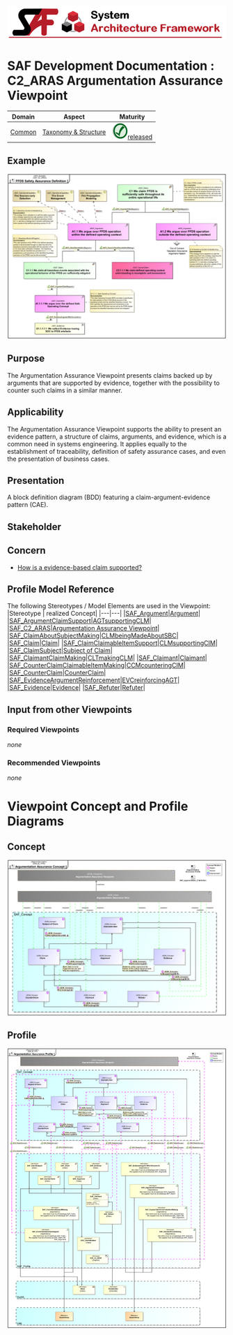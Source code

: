 ![System Architecture Framework](../../diagrams/Banner_SAF.png)
# SAF Development Documentation : **C2_ARAS** Argumentation Assurance Viewpoint
|**Domain**|**Aspect**|**Maturity**|
| --- | --- | --- |
|[Common](../../domains.md#Domain-Common)|[Taxonomy & Structure](../../aspects.md#Aspect-Taxonomy-&-Structure)|![Released](../../diagrams/Symbol_confirmed.png )[released](../../using-saf/maturity.md#released)|
## Example
![Argumentation-Assurance-Viewpoint-primary-example.svg](../../diagrams/vp-examples/Argumentation-Assurance-Viewpoint-primary-example.svg)
## Purpose
The Argumentation Assurance Viewpoint presents claims backed up by arguments that are supported by evidence, together with the possibility to counter such claims in a similar manner.
## Applicability
The Argumentation Assurance Viewpoint supports the ability to present an evidence pattern, a structure of claims, arguments, and evidence, which is a common need in systems engineering. It applies equally to the establishment of traceability, definition of safety assurance cases, and even the presentation of business cases.
## Presentation
A block definition diagram (BDD) featuring a claim-argument-evidence pattern (CAE).

## Stakeholder
## Concern
* [How is a evidence-based claim supported?](../../concerns.md#_2021x_2_8710274_1674576758703_316775_23176)
## Profile Model Reference
The following Stereotypes / Model Elements are used in the Viewpoint:
|Stereotype | realized Concept|
|---|---|
|[SAF_Argument](../../stereotypes.md#saf_argument)|[Argument](../concept/concepts.md#Argument)|
|[SAF_ArgumentClaimSupport](../../stereotypes.md#saf_argumentclaimsupport)|[AGTsupportingCLM](../concept/concepts.md#AGTsupportingCLM)|
|[SAF_C2_ARAS](../../stereotypes.md#saf_c2_aras)|[Argumentation Assurance Viewpoint](../concept/concepts.md#Argumentation-Assurance-Viewpoint)|
|[SAF_ClaimAboutSubjectMaking](../../stereotypes.md#saf_claimaboutsubjectmaking)|[CLMbeingMadeAboutSBC](../concept/concepts.md#CLMbeingMadeAboutSBC)|
|[SAF_Claim](../../stereotypes.md#saf_claim)|[Claim](../concept/concepts.md#Claim)|
|[SAF_ClaimClaimableItemSupport](../../stereotypes.md#saf_claimclaimableitemsupport)|[CLMsupportingCIM](../concept/concepts.md#CLMsupportingCIM)|
|[SAF_ClaimSubject](../../stereotypes.md#saf_claimsubject)|[Subject of Claim](../concept/concepts.md#Subject-of-Claim)|
|[SAF_ClaimantClaimMaking](../../stereotypes.md#saf_claimantclaimmaking)|[CLTmakingCLM](../concept/concepts.md#CLTmakingCLM)|
|[SAF_Claimant](../../stereotypes.md#saf_claimant)|[Claimant](../concept/concepts.md#Claimant)|
|[SAF_CounterClaimClaimableItemMaking](../../stereotypes.md#saf_counterclaimclaimableitemmaking)|[CCMcounteringCIM](../concept/concepts.md#CCMcounteringCIM)|
|[SAF_CounterClaim](../../stereotypes.md#saf_counterclaim)|[CounterClaim](../concept/concepts.md#CounterClaim)|
|[SAF_EvidenceArgumentReinforcement](../../stereotypes.md#saf_evidenceargumentreinforcement)|[EVCreinforcingAGT](../concept/concepts.md#EVCreinforcingAGT)|
|[SAF_Evidence](../../stereotypes.md#saf_evidence)|[Evidence](../concept/concepts.md#Evidence)|
|[SAF_Refuter](../../stereotypes.md#saf_refuter)|[Refuter](../concept/concepts.md#Refuter)|
## Input from other Viewpoints
### Required Viewpoints
*none*
### Recommended Viewpoints
*none*
# Viewpoint Concept and Profile Diagrams
## Concept
![Argumentation Assurance Concept](diagrams/Argumentation-Assurance-Concept.svg)
## Profile
![Argumentation Assurance Profile](diagrams/Argumentation-Assurance-Profile.svg)
